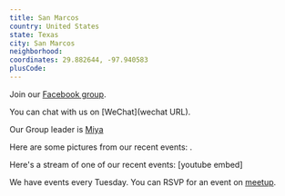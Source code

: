 ```yaml
---
title: San Marcos
country: United States
state: Texas
city: San Marcos
neighborhood: 
coordinates: 29.882644, -97.940583
plusCode:
---
```

Join our [Facebook group](https://www.facebook.com/groups/free.code.camp.san.marcos).

You can chat with us on [WeChat](wechat URL).

Our Group leader is [Miya](freecodecamp.org/miya)

Here are some pictures from our recent events:
![]().

Here's a stream of one of our recent events:
[youtube embed]

We have events every Tuesday. You can RSVP for an event on [meetup](meetupurl).
